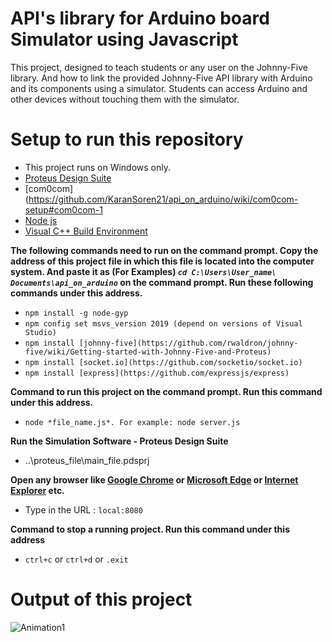 # API's library for Arduino board Simulator using Javascript
This project, designed to teach students or any user on the Johnny-Five library. And how to link the provided Johnny-Five API library with Arduino and its components using a simulator. Students can access Arduino and other devices without touching them with the simulator.
# Setup to run this repository 
* This project runs on Windows only.
* [Proteus Design Suite](https://drive.google.com/file/d/1gbbFzqiOJLbuXTZVpuAQv4Z81nWY2qWh/view?usp=sharing)
* [com0com](https://github.com/KaranSoren21/api_on_arduino/wiki/com0com-setup#com0com-1
* [Node js](https://nodejs.org/en/)
* [Visual C++ Build Environment](https://github.com/KaranSoren21/api_on_arduino/wiki/Visual-C---Build-Environment)<br>

**The following commands need to run on the command prompt. Copy the address of this project file in which this file is located into the computer system. And paste it as (For Examples) *`cd C:\Users\User_name\ Documents\api_on_arduino`* on the command prompt. Run these following commands under this address.**

* `npm install -g node-gyp`
* `npm config set msvs_version 2019 (depend on versions of Visual Studio)`
* `npm install [johnny-five](https://github.com/rwaldron/johnny-five/wiki/Getting-started-with-Johnny-Five-and-Proteus)` 
* `npm install [socket.io](https://github.com/socketio/socket.io)`
* `npm install [express](https://github.com/expressjs/express)` 

**Command to run this project on the command prompt. Run this command under this address.**
* `node *file_name.js*. For example: node server.js`

**Run the Simulation Software - Proteus Design Suite**
* ..\proteus_file\main_file.pdsprj

**Open any browser like [Google Chrome](https://www.google.com/intl/en_in/chrome/) or [Microsoft Edge](https://www.microsoft.com/en-us/edge) or [Internet Explorer](https://www.microsoft.com/en-us/download/details.aspx?id=41628) etc.** 
* Type in the URL : `local:8080`

**Command to stop a running project. Run this command under this address**
* `ctrl+c` or `ctrl+d` or `.exit`
# Output of this project 
![Animation1](https://user-images.githubusercontent.com/70742988/136711061-5dc1eaae-5244-415a-b19c-67d0256d98f0.gif)
